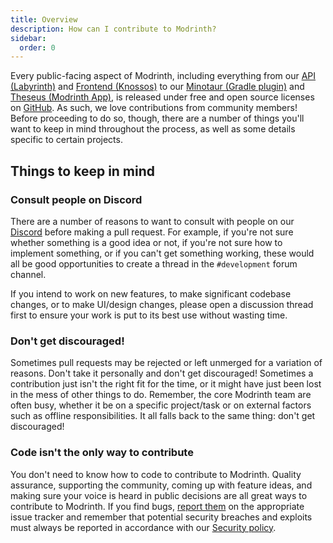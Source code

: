 ```yaml
---
title: Overview
description: How can I contribute to Modrinth?
sidebar:
  order: 0
---
```


Every public-facing aspect of Modrinth, including everything from our [API (Labyrinth)](https://github.com/modrinth/code/tree/main/apps/labrinth) and [Frontend (Knossos)](https://github.com/modrinth/code/tree/main/apps/frontend) to our [Minotaur (Gradle plugin)](https://github.com/modrinth/minotaur) and [Theseus (Modrinth App)](https://github.com/modrinth/theseus), is released under free and open source licenses on [GitHub](https://github.com/modrinth). As such, we love contributions from community members! Before proceeding to do so, though, there are a number of things you'll want to keep in mind throughout the process, as well as some details specific to certain projects.

## Things to keep in mind

### Consult people on Discord

There are a number of reasons to want to consult with people on our [Discord](https://discord.modrinth.com) before making a pull request. For example, if you're not sure whether something is a good idea or not, if you're not sure how to implement something, or if you can't get something working, these would all be good opportunities to create a thread in the `#development` forum channel.

If you intend to work on new features, to make significant codebase changes, or to make UI/design changes, please open a discussion thread first to ensure your work is put to its best use without wasting time.

### Don't get discouraged!

Sometimes pull requests may be rejected or left unmerged for a variation of reasons. Don't take it personally and don't get discouraged! Sometimes a contribution just isn't the right fit for the time, or it might have just been lost in the mess of other things to do. Remember, the core Modrinth team are often busy, whether it be on a specific project/task or on external factors such as offline responsibilities. It all falls back to the same thing: don't get discouraged!

### Code isn't the only way to contribute

You don't need to know how to code to contribute to Modrinth. Quality assurance, supporting the community, coming up with feature ideas, and making sure your voice is heard in public decisions are all great ways to contribute to Modrinth. If you find bugs, [report them](https://github.com/modrinth/code/issues) on the appropriate issue tracker and remember that potential security breaches and exploits must always be reported in accordance with our [Security policy](https://modrinth.com/legal/security).
